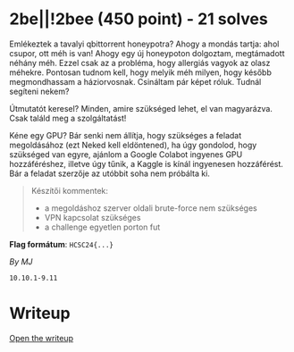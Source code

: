 # 2be||!2bee (450 point) - 21 solves

Emlékeztek a tavalyi qbittorrent honeypotra? Ahogy a mondás tartja: ahol csupor, ott méh is van! Ahogy egy új honeypoton dolgoztam, megtámadott néhány méh. Ezzel csak az a probléma, hogy allergiás vagyok az olasz méhekre. Pontosan tudnom kell, hogy melyik méh milyen, hogy később megmondhassam a háziorvosnak. Csináltam pár képet róluk. Tudnál segíteni nekem?

Útmutatót keresel? Minden, amire szükséged lehet, el van magyarázva. Csak találd meg a szolgáltatást!

Kéne egy GPU? Bár senki nem állítja, hogy szükséges a feladat megoldásához (ezt Neked kell eldöntened), ha úgy gondolod, hogy szükséged van egyre, ajánlom a Google Colabot ingyenes GPU hozzáféréshez, illetve úgy tűnik, a Kaggle is kínál ingyenesen hozzáférést. Bár a feladat szerzője az utóbbit soha nem próbálta ki.

> Készítői kommentek:
>-  a megoldáshoz szerver oldali brute-force nem szükséges
>-  VPN kapcsolat szükséges
>-  a challenge egyetlen porton fut

**Flag formátum**: `HCSC24{...}`

*By MJ*

`10.10.1-9.11`

# Writeup
[Open the writeup](WRITEUP.md)
